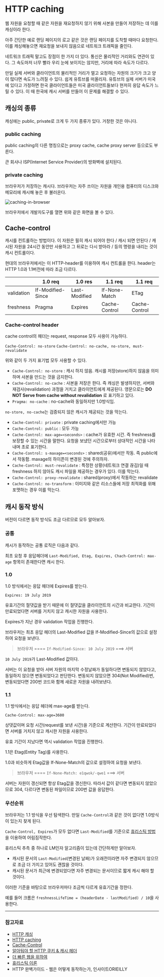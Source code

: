 # HTTP caching

웹 자원을 요청할 때 같은 자원을 재요청하지 않기 위해 사본을 만들어 저장하는 데 이를 캐싱이라 한다.

아주 간단한 예로 랜딩 페이지의 로고 같은 것은 랜딩 페이지를 도착할 때마다 요청한다. 이를 캐싱해놓으면 재요청을 보내지 않음으로 네트워크 트래픽을 줄인다.

네트워크 트래픽 말고도 장점이 한 가지 더 있다.
통신은 물리적인 거리와도 연관이 있다. 그 속도마저 너무 빨라 우리 눈에 보이지는 않지만, 거리에 따라 속도가 다르다.

만일 실제 서버와 클라이언트의 물리적인 거리가 멀고 요청하는 자원의 크기가 크고 양이 많다면 속도가 느려질 수 있다.
쉽게 유튜브를 떠올리자.
유튜브의 실제 서버가 미국에 있다고 가정하면 한국 클라이언트들은 미국 클라이언트들보다 현저히 응답 속도가 느릴 수 있다.
이 때 한국에 캐시 서버를 만들어 이 문제를 해결할 수 있다.

## 캐싱의 종류

캐싱에는 public, private로 크게 두 가지 종류가 있다. 거창한 것은 아니다.

### public caching

public caching의 다른 명칭으로는 proxy cache, cache proxy server 등으로도 부른다.

큰 회사나 ISP(Internet Service Provider)의 방화벽에 설치된다.

### private caching

브라우저가 저장하는 캐시다. 브라우저는 자주 쓰이는 자원을 개인용 컴퓨터의 디스크와 메모리에 캐시해 놓은 후 불러온다.

![caching-in-browser](https://user-images.githubusercontent.com/24724691/61453854-32920980-a99a-11e9-91ba-728a2aaf2e18.PNG)

브라우저에서 개발자도구를 열면 위와 같은 화면을 볼 수 있다.

## Cache-control

캐시를 컨트롤하는 방법이다. 이 자원은 필히 캐시 되어야 한다 / 캐시 되면 안된다 / 캐시된 자원을 24시간 동안만 사용하고 그 뒤로는 다시 받아라 / 등의 명령을 내리는 것이 캐시 컨트롤이다.

현대의 브라우저에서는 이 HTTP-header를 이용하여 캐시 컨트롤을 한다.
header는 HTTP 1.0과 1.1버전에 따라 조금 다르다.

|            | 1.0 req           | 1.0 res       | 1.1 req       | 1.1 req       |
| ---------- | ----------------- | ------------- | ------------- | ------------- |
| validation | If-Modified-Since | Last-Modified | If-None-Match | ETag          |
| freshness  | Pragma            | Expires       | Cache-Control | Cache-Control |

### Cache-control header

cache control의 헤더는 request, response 모두 사용이 가능하다.

`Cache-Control: no-store`
`Cache-Control: no-cache, no-store, must-revalidate`

위와 같이 두 가지 표기법 모두 사용할 수 있다.

- `Cache-Control: no-store` : 캐시 하지 않음. 캐시를 저장(store)하지 않음을 의미하며 사본을 만드는 것을 금지한다.
- `Cache-Control: no-cache` : 사본을 저장은 한다. 즉 캐싱은 발생하지만, 서버와 재검사(revalidation) 과정을 거치고 클라이언트에게 제공된다. 영문으로는 **DO NOT Serve from cache without revalidation** 로 표기하고 있다.
- `Pragma: no-cache` : no-cache와 동일하지만 1.0방식임.

`no-store, no-cache`는 검증되지 않은 캐시가 제공되는 것을 막는다.

- `Cache-Control: private` : private caching에서만 가능
- `Cache-Control: public` : 모두 가능
- `Cache-Control: max-age=<seconds>` : cache가 유효한 시간. 즉 freshness를 보장할 수 있는 시간을 말한다. 요청을 보냈던 시간으로부터 상대적인 시간을 나타내며 초로 표기한다.
- `Cache-Control: s-maxage=<seconds>` : shared(공유)에서만 작동. 즉 public에서 작동함. maxage의 하이픈이 변경된 것에 주의하자.
- `Cache-Control: must-revalidate` : 특정한 상황(네트워크 연결 끊김)일 때 freshness 하지 않아도 캐시 파일을 제공하는 경우가 있다. 이를 막는다.
- `Cache-Control: proxy-revalidate` : shared(proxy)에서 작동하는 revalidate
- `Cache-Control: no-transform` : 이미지와 같은 리소스들에 저장 최적화를 위해 포맷하는 경우 이를 막는다.

## 캐시 동작 방식

버전이 다르면 동작 방식도 조금 다르므로 모두 알아보자.

### 공통

캐시가 동작하는 공통 로직은 다음과 같다.

최초 요청 후 응답헤더에 `Last-Modified, Etag, Expires, Chach-Control: max-age` 항목이 존재한다면 캐시 한다.

### 1.0

1.0 방식에서는 응답 헤더에 Expires를 받는다.

`Expires: 19 July 2019`

유효기간의 절댓값을 받기 때문에 이 절댓값을 클라이언트의 시간과 비교한다. 기간이 만료되었다면 서버를 거치지 않고 캐시한 자원을 사용한다.

Expires가 지난 경우 validation 작업을 진행한다.

브라우저는 최초 응답 헤더의 Last-Modified 값을 If-Modified-Since의 값으로 설정하여 요청을 보낸다.

> 브라우저 ==== `If-Modified-Since: 10 July 2019` ===> 서버

`10 July 2019`가 Last-Modified 값이다.

서버는 이 요청을 받아 서버 자원의 마지막 수정날짜가 동일하다면 변동되지 않았다고, 동일하지 않으면 변동되었다고 판단한다.
변동되지 않았으면 304(Not Modified)번, 변동되었다면 200번 코드와 함께 새로운 자원을 내려보낸다.

### 1.1

1.1 방식에서는 응답 헤더에 max-age를 받는다.

`Cache-Control: max-age=3600`

상댓값이며 요청 시간(request를 보낸 시간)을 기준으로 계산한다. 기간이 만료되었다면 서버를 거치지 않고 캐시한 자원을 사용한다.

유효 기간이 지났다면 역시 validation 작업을 진행한다.

1.1은 Etag(Entity Tag)를 사용한다.

1.0과 비슷하게 Etag값을 If-None-Match의 값으로 설정하여 요청을 보낸다.

> 브라우저 ==== `If-None-Match: e1qwok/-qwe1` ===> 서버

서버는 자원이 갱신되면 항상 Etag값을 갱신한다. 따라서 값이 같다면 변동되지 않았으므로 304, 다르다면 변동된 파일이므로 200번 값을 응답한다.

### 우선순위

브라우저는 1.1 방식을 우선 탐색한다. 만일 `Cache-Control`과 같은 것이 없다면 1.0방식이 있는지 찾게 된다.

`Cache-Control, Expires`가 모두 없다면 `Last-Modified`를 기준으로 [휴리스틱 방법](https://ko.wikipedia.org/wiki/%ED%9C%B4%EB%A6%AC%EC%8A%A4%ED%8B%B1_%EC%9D%B4%EB%A1%A0)을 이용하여 어림짐작한다.

휴리스틱 추측 중 하나로 LM인자 알고리즘이 있는데 간단하게만 알아보자.

- 캐시된 문서의 `Last-Modified`(변경된 날짜)가 오래전이라면 자주 변경되지 않으므로 조금 더 가지고 있어도 괜찮을 것이다.
- 캐시된 문서가 최근에 변경되었다면 자주 변경되는 문서이므로 짧게 캐시 해야 할 것이다.

이러한 기준을 바탕으로 브라우저마다 조금씩 다르게 유효기간을 정한다.

예를 들어 크롬은 `freshnessLifeTime = (headerDate - lastModified) / 10`을 사용한다.

---

### 참고자료

- [HTTP 캐싱](https://developers.google.com/web/fundamentals/performance/optimizing-content-efficiency/http-caching?hl=ko)
- [HTTP caching](https://developer.mozilla.org/ko/docs/Web/HTTP/Caching)
- [Cache-Control](https://developer.mozilla.org/ko/docs/Web/HTTP/Headers/Cache-Control)
- [알아둬야 할 HTTP 쿠키 & 캐시 헤더](https://www.zerocho.com/category/HTTP/post/5b594dd3c06fa2001b89feb9)
- [더 빠른 웹을 위하여](https://cyberx.tistory.com/9)
- [휴리스틱 이론](https://ko.wikipedia.org/wiki/%ED%9C%B4%EB%A6%AC%EC%8A%A4%ED%8B%B1_%EC%9D%B4%EB%A1%A0)
- HTTP 완벽가이드 - 웹은 어떻게 동작하는가, 인사이트ORIEILLY
